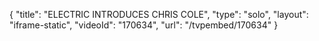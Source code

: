 {
    "title": "ELECTRIC INTRODUCES CHRIS COLE",
    "type": "solo",
    "layout": "iframe-static",
    "videoId": "170634",
    "url": "\/tvpembed\/170634"
}